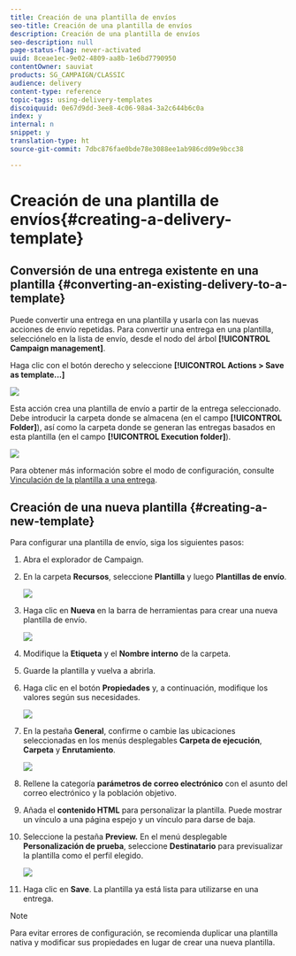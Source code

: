 ```yaml
---
title: Creación de una plantilla de envíos
seo-title: Creación de una plantilla de envíos
description: Creación de una plantilla de envíos
seo-description: null
page-status-flag: never-activated
uuid: 8ceae1ec-9e02-4809-aa8b-1e6bd7790950
contentOwner: sauviat
products: SG_CAMPAIGN/CLASSIC
audience: delivery
content-type: reference
topic-tags: using-delivery-templates
discoiquuid: 0e67d9dd-3ee8-4c06-98a4-3a2c644b6c0a
index: y
internal: n
snippet: y
translation-type: ht
source-git-commit: 7dbc876fae0bde78e3088ee1ab986cd09e9bcc38

---
```



# Creación de una plantilla de envíos{#creating-a-delivery-template}

## Conversión de una entrega existente en una plantilla {#converting-an-existing-delivery-to-a-template}

Puede convertir una entrega en una plantilla y usarla con las nuevas acciones de envío repetidas. Para convertir una entrega en una plantilla, selecciónelo en la lista de envío, desde el nodo del árbol **[!UICONTROL Campaign management]**.

Haga clic con el botón derecho y seleccione **[!UICONTROL Actions > Save as template...]**

![](assets/s_ncs_user_campaign_save_as_scenario.png)

Esta acción crea una plantilla de envío a partir de la entrega seleccionado. Debe introducir la carpeta donde se almacena (en el campo **[!UICONTROL Folder]**), así como la carpeta donde se generan las entregas basados en esta plantilla (en el campo **[!UICONTROL Execution folder]**).

![](assets/s_ncs_user_campaign_save_as_scenario_a.png)

Para obtener más información sobre el modo de configuración, consulte [Vinculación de la plantilla a una entrega](../../delivery/using/creating-a-delivery-from-a-template.md#linking-the-template-to-a-delivery).

## Creación de una nueva plantilla {#creating-a-new-template}

Para configurar una plantilla de envío, siga los siguientes pasos:

1. Abra el explorador de Campaign.
1. En la carpeta **Recursos**, seleccione **Plantilla** y luego **Plantillas de envío**.

   ![](assets/delivery_template_1.png)

1. Haga clic en **Nueva** en la barra de herramientas para crear una nueva plantilla de envío.

   ![](assets/delivery_template_2.png)

1. Modifique la **Etiqueta** y el **Nombre interno** de la carpeta.
1. Guarde la plantilla y vuelva a abrirla.
1. Haga clic en el botón **Propiedades** y, a continuación, modifique los valores según sus necesidades.

   ![](assets/delivery_template_3.png)

1. En la pestaña **General**, confirme o cambie las ubicaciones seleccionadas en los menús desplegables **Carpeta de ejecución**, **Carpeta** y **Enrutamiento**.

   ![](assets/delivery_template_4.png)

1. Rellene la categoría **parámetros de correo electrónico** con el asunto del correo electrónico y la población objetivo.
1. Añada el **contenido HTML** para personalizar la plantilla. Puede mostrar un vínculo a una página espejo y un vínculo para darse de baja.
1. Seleccione la pestaña **Preview.** En el menú desplegable **Personalización de prueba**, seleccione **Destinatario** para previsualizar la plantilla como el perfil elegido.

   ![](assets/delivery_template_5.png)

1. Haga clic en **Save**. La plantilla ya está lista para utilizarse en una entrega.

>[!NOTE]
>
>Para evitar errores de configuración, se recomienda duplicar una plantilla nativa y modificar sus propiedades en lugar de crear una nueva plantilla.
